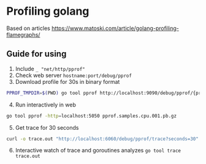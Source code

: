 # Profiling golang

Based on articles https://www.matoski.com/article/golang-profiling-flamegraphs/

## Guide for using

1. Include `_ "net/http/pprof"`
2. Check web server `hostname:port/debug/pprof`
3. Download profile for 30s in binary format
```sh
PPROF_TMPDIR=$(PWD) go tool pprof http://localhost:9090/debug/pprof/{profile_name}?seconds=30
```

4. Run interactively in web
```sh 
go tool pprof -http=localhost:5050 pprof.samples.cpu.001.pb.gz
```

5. Get trace for 30 seconds 
```sh
curl -o trace.out "http://localhost:6060/debug/pprof/trace?seconds=30"
```

6. Interactive watch of trace and goroutines analyzes `go tool trace trace.out`